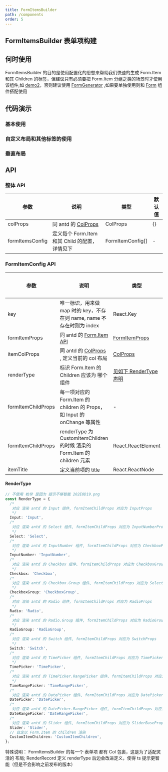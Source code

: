 ```yaml
---
title: FormItemsBuilder
path: /components
order: 5
---
```


## FormItemsBuilder 表单项构建

## 何时使用

FormItemsBuilder 的目的是使用配置化的思想来帮助我们快速的生成 Form.Item 和其 Children 的标签，但建议只有必须要把 Form.Item 分组之类的场景时才使用该组件,如 [demo2](/components/form-items-builder#自定义布局和其他标签的使用)，否则建议使用 [FormGenerator](/components/form-generator) ,如果要单独使用则和 [Form](https://ant-design.gitee.io/components/form-cn/) 组件搭配使用

## 代码演示

### 基本使用

<code src="../demos/FormItemsBuilderDemo1.tsx"  title="使用TS as 断言可以帮助我们检查 formItemChildProps 的 API 是否正确"></code>

### 自定义布局和其他标签的使用

<code src="../demos/FormItemsBuilderDemo2.tsx"  title="itemColProps 优先级高于 colProps"></code>

### 垂直布局

<code src="../demos/FormItemsBuilderDemo3.tsx"  title="itemColProps 优先级高于 colProps"></code>

## API

### 整体 API

| 参数            | 说明                                                                       | 类型             | 默认值 |
| --------------- | -------------------------------------------------------------------------- | ---------------- | ------ |
| colProps        | 同 antd 的 [ColProps](https://ant-design.gitee.io/components/grid-cn/#Col) | ColProps         | {}     |
| formItemsConfig | 定义每个 Form.Item 和其 Child 的配置，详情见下                             | FormItemConfig[] | -      |

### FormItemConfig API

| 参数               | 说明                                                                                             | 类型                                                                       | 默认值 |
| ------------------ | ------------------------------------------------------------------------------------------------ | -------------------------------------------------------------------------- | ------ |
| key                | 唯一标识，用来做 map 时的 key，不存在则 name, name 不存在时则为 index                            | React.Key                                                                  | -      |
| formItemProps      | 同 antd 的 [Form.Item API](https://ant-design.gitee.io/components/form-cn/#Form.Item)            | [FormItemProps](https://ant-design.gitee.io/components/form-cn/#Form.Item) | -      |
| itemColProps       | 同 antd 的 [ColProps](https://ant-design.gitee.io/components/grid-cn/#Col) , 定义当前的 col 布局 | [ColProps](https://ant-design.gitee.io/components/grid-cn/#Col)            | -      |
| renderType         | 标识 Form.Item 的 Children 应该为 哪个组件                                                       | [见如下 RenderType 声明](/components/form-items-builder#rendertype)        | -      |
| formItemChildProps | 每一项对应的 Form.Item 的 children 的 Props，如 Input 的 onChange 等属性                         | -                                                                          | -      |
| formItemChildProps | renderType 为 CustomItemChildren 的时候 渲染的 Form.Item 的 children 元素                        | React.ReactElement                                                         | -      |
| itemTitle          | 定义当前项的 title                                                                               | React.ReactNode                                                            | -      |

#### RenderType

```typescript
// 不使用 枚举 是因为 提示不够智能 202E0D19.png
const RenderType = {
  /*
   对应 渲染 antd 的 Input 组件, formItemChildProps 对应为 InputProps
   */
  Input: 'Input',
  /*
   对应 渲染 antd 的 Select 组件, formItemChildProps 对应为 InputNumberProps
   */
  Select: 'Select',
  /*
   对应 渲染 antd 的 InputNumber 组件, formItemChildProps 对应为 CheckboxProps
   */
  InputNumber: 'InputNumber',
  /*
   对应 渲染 antd 的 Checkbox 组件, formItemChildProps 对应为 CheckboxGroupProps
   */
  Checkbox: 'Checkbox',
  /*
   对应 渲染 antd 的 Checkbox.Group 组件, formItemChildProps 对应为 SelectProps
   */
  CheckboxGroup: 'CheckboxGroup',
  /*
   对应 渲染 antd 的 Radio 组件, formItemChildProps 对应为 RadioProps
   */
  Radio: 'Radio',
  /*
   对应 渲染 antd 的 Radio.Group 组件, formItemChildProps 对应为 RadioGroupProps
   */
  RadioGroup: 'RadioGroup',
  /*
   对应 渲染 antd 的 Switch 组件, formItemChildProps 对应为 SwitchProps
   */
  Switch: 'Switch',
  /*
   对应 渲染 antd 的 TimePicker 组件, formItemChildProps 对应为 TimePickerProps
   */
  TimePicker: 'TimePicker',
  /*
   对应 渲染 antd 的 TimePicker.RangePicker 组件, formItemChildProps 对应为 TimeRangePickerProps
   */
  TimeRangePicker: 'TimeRangePicker',
  /*
   对应 渲染 antd 的 DatePicker 组件, formItemChildProps 对应为 DatePickerProps*/
  DatePicker: 'DatePicker',
  /*
   对应 渲染 antd 的 DatePicker.RangePicker 组件, formItemChildProps 对应为 RangePickerProps*/
  DateRangePicker: 'DateRangePicker',
  /*
   对应 渲染 antd 的 Slider 组件, formItemChildProps 对应为 SliderBaseProps*/
  Slider: 'Slider',
  // 自定以 Form.Item 的 children 渲染
  CustomItemChildren: 'CustomItemChildren',
};
```

特殊说明： FormItemsBuilder 的每一个 表单项 都有 Col 包裹，这是为了适配灵活的 布局; RenderRecord 定义 renderType 后边会改进定义，使得 ts 提示更智能（但是不会影响之前发布的版本）
